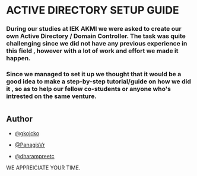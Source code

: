 
#  ACTIVE DIRECTORY SETUP GUIDE

### During our studies at IEK AKMI we were asked to create our own Active Directory / Domain Controller. The task was quite challenging since we did not have any previous experience in this field , however with a lot of work and effort we made it happen.
###   Since we managed to set it up we thought that it would be a good idea to make a step-by-step tutorial/guide on how we did it , so as to help our fellow co-students or anyone who's intrested on the same venture. 

# 




## Author


- [@gkojcko](https://github.com/gkojcko)

- [@PanagisVr](https://github.com/PanagisVr)

- [@dharampreetc](https://github.com/dharampreetc)

WE APPREICIATE YOUR TIME.



